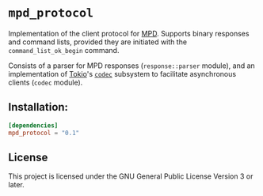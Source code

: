 # `mpd_protocol`

Implementation of the client protocol for [MPD][mpd].
Supports binary responses and command lists, provided they are initiated with the
`command_list_ok_begin` command.

Consists of a parser for MPD responses (`response::parser` module), and an implementation of
[Tokio][tokio]'s [`codec`][tokio-codec] subsystem to facilitate asynchronous clients (`codec`
module).

## Installation:

```toml
[dependencies]
mpd_protocol = "0.1"
```

## License

This project is licensed under the GNU General Public License Version 3 or later.

[mpd]: https://musicpd.org
[tokio]: https://tokio.rs
[tokio-codec]: https://docs.rs/tokio-util/0.2.0/tokio_util/codec/index.html
